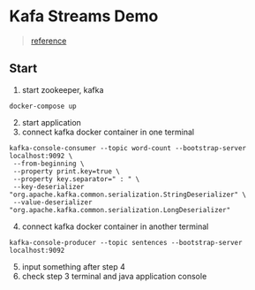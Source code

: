 # Kafa Streams Demo

> [reference](https://github.com/Programming-with-Mati/kafka-streams-word-count)

## Start

1. start zookeeper, kafka

```shell
docker-compose up 
```

2. start application
3. connect kafka docker container in one terminal

```shell
kafka-console-consumer --topic word-count --bootstrap-server localhost:9092 \
 --from-beginning \
 --property print.key=true \
 --property key.separator=" : " \
 --key-deserializer "org.apache.kafka.common.serialization.StringDeserializer" \
 --value-deserializer "org.apache.kafka.common.serialization.LongDeserializer"
```

4. connect kafka docker container in another terminal

```shell
kafka-console-producer --topic sentences --bootstrap-server localhost:9092
```

5. input something after step 4
6. check step 3 terminal and java application console